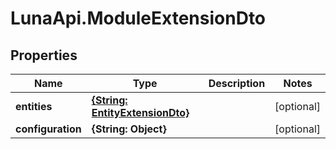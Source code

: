 # LunaApi.ModuleExtensionDto

## Properties

Name | Type | Description | Notes
------------ | ------------- | ------------- | -------------
**entities** | [**{String: EntityExtensionDto}**](EntityExtensionDto.md) |  | [optional] 
**configuration** | **{String: Object}** |  | [optional] 


